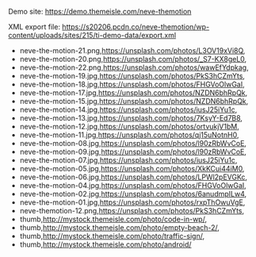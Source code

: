 Demo site: https://demo.themeisle.com/neve-themotion

XML export file: https://s20206.pcdn.co/neve-themotion/wp-content/uploads/sites/215/ti-demo-data/export.xml

- neve-the-motion-21.png,https://unsplash.com/photos/L3OV19xVi8Q,
- neve-the-motion-20.png,https://unsplash.com/photos/_S7-KX8geL0,
- neve-the-motion-22.png,https://unsplash.com/photos/wawEfYdpkag,
- neve-the-motion-19.jpg,https://unsplash.com/photos/PkS3hCZmYts,
- neve-the-motion-18.jpg,https://unsplash.com/photos/FHGVoOlwGaI,
- neve-the-motion-17.jpg,https://unsplash.com/photos/NZDN6bhRpQk,
- neve-the-motion-15.jpg,https://unsplash.com/photos/NZDN6bhRpQk,
- neve-the-motion-14.jpg,https://unsplash.com/photos/iusJ25iYu1c,
- neve-the-motion-13.jpg,https://unsplash.com/photos/7KsyY-Ed7B8,
- neve-the-motion-12.jpg,https://unsplash.com/photos/ortvukjV1bM,
- neve-the-motion-11.jpg,https://unsplash.com/photos/qj15uNotnH0,
- neve-the-motion-08.jpg,https://unsplash.com/photos/l90zRbWvCoE,
- neve-the-motion-09.jpg,https://unsplash.com/photos/l90zRbWvCoE,
- neve-the-motion-07.jpg,https://unsplash.com/photos/iusJ25iYu1c,
- neve-the-motion-05.jpg,https://unsplash.com/photos/XkKCui44iM0,
- neve-the-motion-06.jpg,https://unsplash.com/photos/LPWl2pEVGKc,
- neve-the-motion-04.jpg,https://unsplash.com/photos/FHGVoOlwGaI,
- neve-the-motion-02.jpg,https://unsplash.com/photos/6anudmpILw4,
- neve-the-motion-01.jpg,https://unsplash.com/photos/rxpThOwuVgE,
- neve-themotion-12.png,https://unsplash.com/photos/PkS3hCZmYts,
- thumb,http://mystock.themeisle.com/photo/code-in-wp/,
- thumb,http://mystock.themeisle.com/photo/empty-beach-2/,
- thumb,http://mystock.themeisle.com/photo/traffic-sign/,
- thumb,http://mystock.themeisle.com/photo/android/